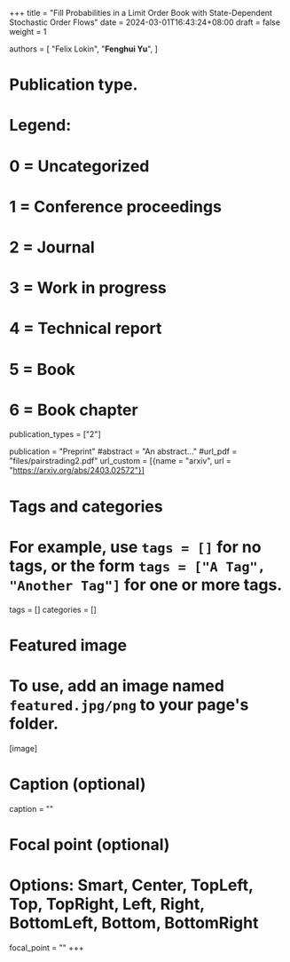 +++
title = "Fill Probabilities in a Limit Order Book with State-Dependent Stochastic Order Flows"
date = 2024-03-01T16:43:24+08:00
draft = false
weight = 1

authors = [ "Felix Lokin", "**Fenghui Yu**", ]

# Publication type.
# Legend:
# 0 = Uncategorized
# 1 = Conference proceedings
# 2 = Journal
# 3 = Work in progress
# 4 = Technical report
# 5 = Book
# 6 = Book chapter
publication_types = ["2"]

publication = "Preprint"
#abstract = "An abstract..."
#url_pdf = "files/pairstrading2.pdf"
url_custom = [{name = "arxiv", url = "https://arxiv.org/abs/2403.02572"}]

# Tags and categories
# For example, use `tags = []` for no tags, or the form `tags = ["A Tag", "Another Tag"]` for one or more tags.
tags = []
categories = []

# Featured image
# To use, add an image named `featured.jpg/png` to your page's folder. 
[image]
  # Caption (optional)
  caption = ""

  # Focal point (optional)
  # Options: Smart, Center, TopLeft, Top, TopRight, Left, Right, BottomLeft, Bottom, BottomRight
  focal_point = ""
+++
